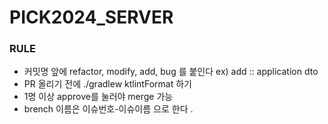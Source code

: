 # PICK2024_SERVER
### RULE
+ 커밋명 앞에 refactor, modify, add, bug 를 붙인다 ex) add :: application dto
+ PR 올리기 전에  ./gradlew ktlintFormat 하기
+ 1명 이상 approve를 눌러야 merge 가능
+ brench 이름은 이슈번호-이슈이름 으로 한다
.
